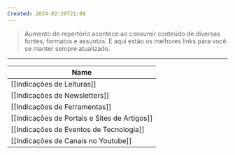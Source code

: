 ```yaml
---
Created: 2024-02-29T21:09
---
```

  

> Aumento de repertório acontece ao consumir conteúdo de diversas fontes, formatos e assuntos. E aqui estão os melhores links para você se manter sempre atualizado.

  

---

|Name|
|---|
|[[Indicações de Leituras]]|
|[[Indicações de Newsletters]]|
|[[Indicações de Ferramentas]]|
|[[Indicações de Portais e Sites de Artigos]]|
|[[Indicações de Eventos de Tecnologia]]|
|[[Indicações de Canais no Youtube]]|